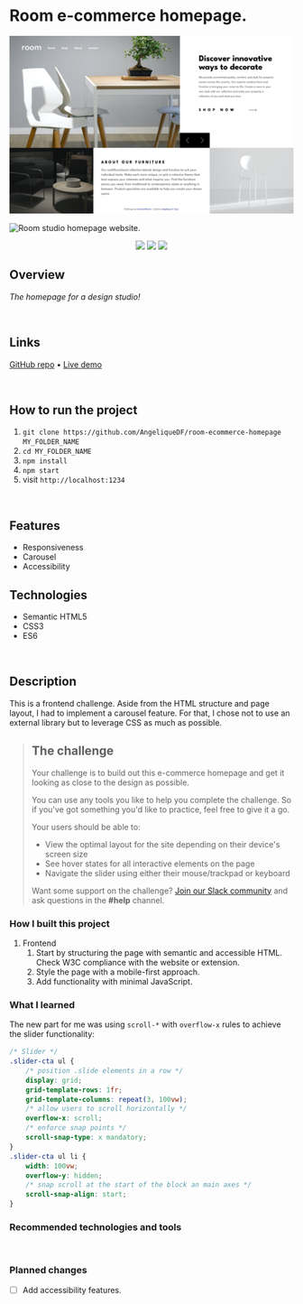 # Room e-commerce homepage.

![Live version preview for the Room homepage coding challenge](./src/images/room-ecommerce-homepage.vercel.app.png)

![Room studio homepage website.](./placeholder.jpg)

<div align="center">
  <img src="./logo-reactjs.svg">
  <img src="./logo-reactjs.svg">
  <img src="./logo-reactjs.svg">
</div>

## Overview

_The homepage for a design studio!_

<br />

## Links

<p>
<a href="https://github.com/AngeliqueDF/room-ecommerce-homepage">GitHub repo</a> • <a href="https://room-ecommerce-homepage.vercel.app/">Live demo </a>
</p>

<br />

## How to run the project

1. `git clone https://github.com/AngeliqueDF/room-ecommerce-homepage MY_FOLDER_NAME`
2. `cd MY_FOLDER_NAME`
3. `npm install`
4. `npm start`
5. visit `http://localhost:1234`

<br />

## Features

- Responsiveness
- Carousel
- Accessibility

## Technologies

- Semantic HTML5
- CSS3
- ES6

<br />

## Description

This is a frontend challenge. Aside from the HTML structure and page layout, I had to implement a carousel feature. For that, I chose not to use an external library but to leverage CSS as much as possible.

> ## The challenge
>
> Your challenge is to build out this e-commerce homepage and get it looking as close to the design as possible.
>
> You can use any tools you like to help you complete the challenge. So if you've got something you'd like to practice, feel free to give it a go.
>
> Your users should be able to:
>
> - View the optimal layout for the site depending on their device's screen size
> - See hover states for all interactive elements on the page
> - Navigate the slider using either their mouse/trackpad or keyboard
>
> Want some support on the challenge? [Join our Slack community](https://www.frontendmentor.io/slack) and ask questions in the **#help** channel.

### How I built this project

1. Frontend
   1. Start by structuring the page with semantic and accessible HTML. Check W3C compliance with the website or extension.
   2. Style the page with a mobile-first approach.
   3. Add functionality with minimal JavaScript.

### What I learned

The new part for me was using `scroll-*` with `overflow-x` rules to achieve the slider functionality:

```css
/* Slider */
.slider-cta ul {
	/* position .slide elements in a row */
	display: grid;
	grid-template-rows: 1fr;
	grid-template-columns: repeat(3, 100vw);
	/* allow users to scroll horizontally */
	overflow-x: scroll;
	/* enforce snap points */
	scroll-snap-type: x mandatory;
}
.slider-cta ul li {
	width: 100vw;
	overflow-y: hidden;
	/* snap scroll at the start of the block an main axes */
	scroll-snap-align: start;
}
```

### Recommended technologies and tools

<br />

### Planned changes

- [ ] Add accessibility features.

